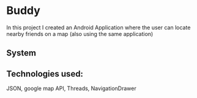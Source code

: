# Buddy
In this project I created an Android Application where the user can locate nearby friends on a map (also using the same application) 

## System


## Technologies used:
JSON, google map API, Threads, NavigationDrawer
